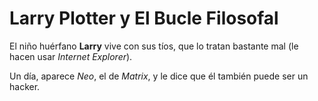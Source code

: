 # Larry Plotter y El Bucle Filosofal

El niño huérfano **Larry** vive con sus tíos, que lo tratan bastante mal (le hacen usar *Internet Explorer*). 

Un día, aparece *Neo*, el de *Matrix*, y le dice que él también puede ser un hacker. 

